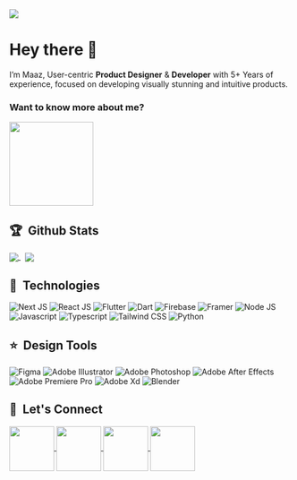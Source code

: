 &nbsp;

<a href="https://maazrana.com">
    <picture>
        <source
            srcset="https://mmaazrana.github.io/images/banner-dark.webp"
            media="(prefers-color-scheme: dark)"
        />
        <source
            srcset="https://mmaazrana.github.io/images/banner-light.webp"
            media="(prefers-color-scheme: light), (prefers-color-scheme: no-preference)"
        />
      <img src="https://mmaazrana.github.io/images/banner-dark.webp" />
    </picture> 
</a>

# Hey there 👋

I’m Maaz, User-centric **Product Designer** & **Developer** with 5+ Years of experience, focused on developing visually
stunning
and intuitive products.

### Want to know more about me?

<a href="https://maazrana.com">
    <picture>
        <source
            srcset="https://mmaazrana.github.io/images/cta-alt-dark.webp"
            media="(prefers-color-scheme: dark)"
        />
        <source
            srcset="https://mmaazrana.github.io/images/cta-alt-light.webp"
            media="(prefers-color-scheme: light), (prefers-color-scheme: no-preference)"
        />
      <img height="150" src="https://mmaazrana.github.io/images/cta-alt-dark.webp" />
    </picture> 
</a>

## 🏆 &nbsp;Github Stats

<a href="https://maazrana.com">
    <picture>
        <source
            srcset="https://github-readme-stats-mmaazranas-projects.vercel.app/api?username=mmaazrana&show_icons=true&rank_icon=github&include_all_commits=true&hide_title=true&text_color=CEDDFA&icon_color=4264A8&bg_color=0E1930&border_radius=18&hide_border=true&hide=contribs&show=prs_merged_percentage"
            media="(prefers-color-scheme: dark)"
        />
        <source
            srcset="https://github-readme-stats-mmaazranas-projects.vercel.app/api?username=mmaazrana&show_icons=true&rank_icon=github&include_all_commits=true&hide_title=true&text_color=22365E&icon_color=B4C4E4&bg_color=EEF3FE&border_radius=18&hide_border=true&hide=contribs&show=prs_merged_percentage"
            media="(prefers-color-scheme: light), (prefers-color-scheme: no-preference)"
        />
      <img align="center" src="https://github-readme-stats-mmaazranas-projects.vercel.app/api?username=mmaazrana&show_icons=true&rank_icon=github&include_all_commits=true&hide_title=true&text_color=CEDDFA&icon_color=4264A8&bg_color=0E1930&border_radius=18&hide_border=true&hide=contribs&show=prs_merged_percentage" />
    </picture> 
</a>
&nbsp;
<a href="https://maazrana.com">
    <picture>
        <source
            srcset="https://github-readme-stats-mmaazranas-projects.vercel.app/api/top-langs/?username=mmaazrana&show_icons=true&rank_icon=github&include_all_commits=true&hide_title=true&text_color=CEDDFA&icon_color=4264A8&bg_color=0E1930&border_radius=18&hide_border=true&layout=compact"
            media="(prefers-color-scheme: dark)"
        />
        <source
            srcset="https://github-readme-stats-mmaazranas-projects.vercel.app/api/top-langs/?username=mmaazrana&show_icons=true&rank_icon=github&include_all_commits=true&hide_title=true&text_color=22365E&icon_color=B4C4E4&bg_color=EEF3FE&border_radius=18&hide_border=true&layout=compact"
            media="(prefers-color-scheme: light), (prefers-color-scheme: no-preference)"
        />
      <img align="center" src="https://github-readme-stats-mmaazranas-projects.vercel.app/api/top-langs/?username=mmaazrana&show_icons=true&rank_icon=github&include_all_commits=true&hide_title=true&text_color=CEDDFA&icon_color=4264A8&bg_color=0E1930&border_radius=18&hide_border=true&layout=compact" />
    </picture> 
</a>

## 🚀 &nbsp;Technologies

![Next JS](https://mmaazrana.github.io/images/next.webp)
![React JS](https://mmaazrana.github.io/images/react.webp)
![Flutter](https://mmaazrana.github.io/images/flutter.webp)
![Dart](https://mmaazrana.github.io/images/dart.webp)
![Firebase](https://mmaazrana.github.io/images/firebase.webp)
![Framer](https://mmaazrana.github.io/images/framer.webp)
![Node JS](https://mmaazrana.github.io/images/node.webp)
![Javascript](https://mmaazrana.github.io/images/typescript.webp)
![Typescript](https://mmaazrana.github.io/images/javascript.webp)
![Tailwind CSS](https://mmaazrana.github.io/images/tailwind.webp)
![Python](https://mmaazrana.github.io/images/python.webp)

## ⭐ &nbsp;Design Tools

![Figma](https://mmaazrana.github.io/images/figma.webp)
![Adobe Illustrator](https://mmaazrana.github.io/images/illustrator.webp)
![Adobe Photoshop](https://mmaazrana.github.io/images/photoshop.webp)
![Adobe After Effects](https://mmaazrana.github.io/images/ae.webp)
![Adobe Premiere Pro](https://mmaazrana.github.io/images/premiere.webp)
![Adobe Xd](https://mmaazrana.github.io/images/xd.webp)
![Blender](https://mmaazrana.github.io/images/blender.webp)

## 🙌 &nbsp;Let's Connect

<a href="https://www.linkedin.com/in/mmaazrana/">
    <picture>
        <source
            srcset="https://mmaazrana.github.io/images/linkedin-alt-dark.webp"
            media="(prefers-color-scheme: dark)"
        />
        <source
            srcset="https://mmaazrana.github.io/images/linkedin-alt-light.webp"
            media="(prefers-color-scheme: light), (prefers-color-scheme: no-preference)"
        />
      <img height="80" align="center" src="https://mmaazrana.github.io/images/linkedin-alt-dark.webp" />
    </picture> 
</a>
<a href="https://x.com/mmaazrana">
    <picture>
        <source
            srcset="https://mmaazrana.github.io/images/x-alt-dark.webp"
            media="(prefers-color-scheme: dark)"
        />
        <source
            srcset="https://mmaazrana.github.io/images/x-alt-light.webp"
            media="(prefers-color-scheme: light), (prefers-color-scheme: no-preference)"
        />
      <img height="80" align="center" src="https://mmaazrana.github.io/images/x-alt-dark.webp" />
    </picture> 
</a>
<a href="https://www.behance.net/maazrana3">
    <picture>
        <source
            srcset="https://mmaazrana.github.io/images/behance-alt-dark.webp"
            media="(prefers-color-scheme: dark)"
        />
        <source
            srcset="https://mmaazrana.github.io/images/behance-alt-light.webp"
            media="(prefers-color-scheme: light), (prefers-color-scheme: no-preference)"
        />
      <img height="80" align="center" src="https://mmaazrana.github.io/images/behance-alt-dark.webp" />
    </picture> 
</a>
<a href="https://dribbble.com/mmaazrana">
    <picture>
        <source
            srcset="https://mmaazrana.github.io/images/dribbble-alt-dark.webp"
            media="(prefers-color-scheme: dark)"
        />
        <source
            srcset="https://mmaazrana.github.io/images/dribbble-alt-light.webp"
            media="(prefers-color-scheme: light), (prefers-color-scheme: no-preference)"
        />
      <img height="80" align="center" src="https://mmaazrana.github.io/images/dribbble-alt-dark.webp" />
    </picture> 
</a>

[//]: # (![Maaz's GitHub stats]&#40;https://github-readme-stats-mmaazranas-projects.vercel.app/api?username=mmaazrana&show_icons=true&rank_icon=github&include_all_commits=true&hide_title=true&text_color=CEDDFA&icon_color=4264A8&bg_color=0E1930&border_radius=18&hide_border=true&hide=contribs&show=prs_merged_percentage&#41;)